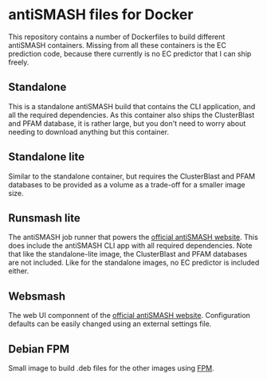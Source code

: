 antiSMASH files for Docker
==========================

This repository contains a number of Dockerfiles to build different antiSMASH
containers. Missing from all these containers is the EC prediction code, because
there currently is no EC predictor that I can ship freely.

Standalone
----------

This is a standalone antiSMASH build that contains the CLI application, and all
the required dependencies. As this container also ships the ClusterBlast and
PFAM database, it is rather large, but you don't need to worry about needing to
download anything but this container.

Standalone lite
----------------

Similar to the standalone container, but requires the ClusterBlast and PFAM
databases to be provided as a volume as a trade-off for a smaller image size.


Runsmash lite
-------------

The antiSMASH job runner that powers the [official antiSMASH website](http://antismash.secondarymetabolites.org).
This does include the antiSMASH CLI app with all required dependencies. Note
that like the standalone-lite image, the ClusterBlast and PFAM databases are
not included. Like for the standalone images, no EC predictor is included either.


Websmash
--------

The web UI componnent of the [official antiSMASH website](http://antismash.secondarymetabolites.org).
Configuration defaults can be easily changed using an external settings file.


Debian FPM
----------

Small image to build .deb files for the other images using [FPM](https://github.com/jordansissel/fpm).
